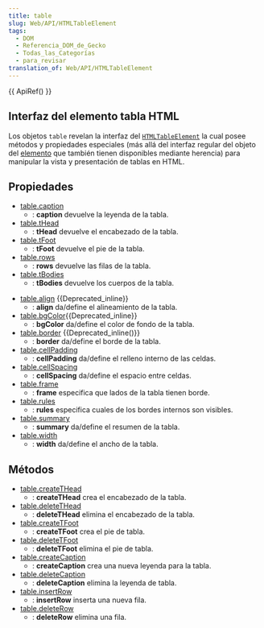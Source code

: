 ```yaml
---
title: table
slug: Web/API/HTMLTableElement
tags:
  - DOM
  - Referencia_DOM_de_Gecko
  - Todas_las_Categorías
  - para_revisar
translation_of: Web/API/HTMLTableElement
---
```

{{ ApiRef() }}

## Interfaz del elemento tabla HTML

Los objetos `table` revelan la interfaz del [`HTMLTableElement`](http://www.w3.org/TR/DOM-Level-2-HTML/html.html#ID-64060425) la cual posee métodos y propiedades especiales (más allá del interfaz regular del objeto del [elemento](/es/docs/DOM/element) que también tienen disponibles mediante herencia) para manipular la vista y presentación de tablas en HTML.

## Propiedades

- [table.caption](/es/docs/DOM/table.caption)
  - : **caption** devuelve la leyenda de la tabla.
- [table.tHead](/es/docs/DOM/table.tHead)
  - : **tHead** devuelve el encabezado de la tabla.
- [table.tFoot](/es/docs/DOM/table.tFoot)
  - : **tFoot** devuelve el pie de la tabla.
- [table.rows](/es/docs/DOM/table.rows)
  - : **rows** devuelve las filas de la tabla.
- [table.tBodies](/es/docs/DOM/table.tBodies)
  - : **tBodies** devuelve los cuerpos de la tabla.

<!---->

- [table.align](/es/docs/DOM/table.align) {{Deprecated_inline}}
  - : **align** da/define el alineamiento de la tabla.
- [table.bgColor](/es/docs/DOM/table.bgColor){{Deprecated_inline}}
  - : **bgColor** da/define el color de fondo de la tabla.
- [table.border](/es/docs/DOM/table.border) {{Deprecated_inline()}}
  - : **border** da/define el borde de la tabla.
- [table.cellPadding](/es/docs/DOM/table.cellPadding)
  - : **cellPadding** da/define el relleno interno de las celdas.
- [table.cellSpacing](/es/docs/DOM/table.cellSpacing)
  - : **cellSpacing** da/define el espacio entre celdas.
- [table.frame](/es/docs/DOM/table.frame)
  - : **frame** especifica que lados de la tabla tienen borde.
- [table.rules](/es/docs/DOM/table.rules)
  - : **rules** especifica cuales de los bordes internos son visibles.
- [table.summary](/es/docs/DOM/table.summary)
  - : **summary** da/define el resumen de la tabla.
- [table.width](/es/docs/DOM/table.width)
  - : **width** da/define el ancho de la tabla.

## Métodos

- [table.createTHead](/es/docs/DOM/table.createTHead)
  - : **createTHead** crea el encabezado de la tabla.
- [table.deleteTHead](/es/docs/DOM/table.deleteTHead)
  - : **deleteTHead** elimina el encabezado de la tabla.
- [table.createTFoot](/es/docs/DOM/table.createTFoot)
  - : **createTFoot** crea el pie de tabla.
- [table.deleteTFoot](/es/docs/DOM/table.deleteTFoot)
  - : **deleteTFoot** elimina el pie de tabla.
- [table.createCaption](/es/docs/DOM/table.createCaption)
  - : **createCaption** crea una nueva leyenda para la tabla.
- [table.deleteCaption](/es/docs/DOM/table.deleteCaption)
  - : **deleteCaption** elimina la leyenda de tabla.
- [table.insertRow](/es/docs/DOM/table.insertRow)
  - : **insertRow** inserta una nueva fila.
- [table.deleteRow](/es/docs/DOM/table.deleteRow)
  - : **deleteRow** elimina una fila.
